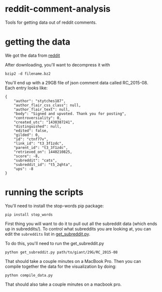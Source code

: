 # reddit-comment-analysis

Tools for getting data out of reddit comments.


# getting the data

We got the data from [reddit](https://www.reddit.com/r/datasets/comments/3k178q/reddits_august_comment_dump_is_now_available/)

After downloading, you'll want to decompress it with 

```
bzip2 -d filename.bz2
```

You'll end up with a 29GB file of json comment data called RC_2015-08. Each entry looks like:

```
{
    "author": "stytches187",
    "author_flair_css_class": null,
    "author_flair_text": null,
    "body": "Signed and upvoted. Thank you for posting",
    "controversiality": 0,
    "created_utc": "1438387241",
    "distinguished": null,
    "edited": false,
    "gilded": 0,
    "id": "ctnf77v",
    "link_id": "t3_3f1zdc",
    "parent_id": "t3_3f1zdc",
    "retrieved_on": 1440210825,
    "score": -8,
    "subreddit": "cats",
    "subreddit_id": "t5_2qhta",
    "ups": -8
}
```

# running the scripts

You'll need to install the stop-words pip package:

```
pip install stop_words
```

First thing you will want to do it to pull out all the subreddit data (which ends up in subreddits/). To control what subreddits you are looking at, you can edit the `subreddits` list in [get_subreddit.py](https://github.com/bovard/reddit-comment-analysis/blob/master/get_subreddit.py#L7).

To do this, you'll need to run the get_subreddit.py

```
python get_subreddit.py path/to/giant/29G/RC_2015-08
```

That should take a couple minutes on a MacBook Pro. Then you can compile together the data for the visualization by doing:

```
python compile_data.py
```
That should also take a couple minutes on a macbook pro.
